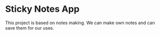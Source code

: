 # Sticky Notes App
This project is based on notes making.
We can make own notes and can save them for our uses.


